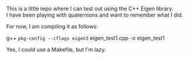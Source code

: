 This is a little repo where I can test out using the C++ Eigen library.  
I have been playing with quaternions and want to remember what I did.  

For now, I am compiling it as follows:

g++ `pkg-config --cflags eigen3` eigen_test1.cpp -o eigen_test1

Yes, I could use a Makefile, but I'm lazy.  
